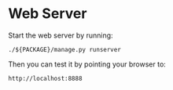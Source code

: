 # Web Server

Start the web server by running:

    ./${PACKAGE}/manage.py runserver

Then you can test it by pointing your browser to:

    http://localhost:8888
